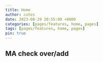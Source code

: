 ```yaml
---
title: Home
author: cotes
date: 2023-08-29 20:55:00 +0800
categories: [pages/features, home, pages]
tags: [pages/features, home, pages]
pin: true
---
```


## MA check over/add


